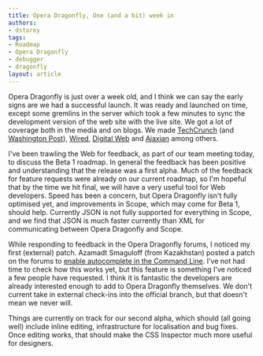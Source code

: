 ```yaml
---
title: Opera Dragonfly, One (and a bit) week in
authors:
- dstorey
tags:
- Roadmap
- Opera Dragonfly
- debugger
- dragonfly
layout: article
---
```

<p>Opera Dragonfly is just over a week old, and I think we can say the early signs are we had a successful launch.  It was ready and launched on time, except some gremlins in the server which took a few minutes to sync the development version of the web site with the live site.  We got a lot of coverage both in the media and on blogs.  We made <a href="http://www.techcrunch.com/2008/05/06/opera-releases-firebug-alternative-dragonfly/">TechCrunch</a> (and <a href="http://www.washingtonpost.com/wp-dyn/content/article/2008/05/06/AR2008050601679.html">Washington Post</a>), <a href="http://blog.wired.com/monkeybites/2008/05/dragonfly-opera.html">Wired</a>, <a href="http://www.digital-web.com/news/2008/05/Opera_Dragonfly">Digital Web</a> and <a href="http://ajaxian.com/archives/opera-dragonfly-new-web-tooling">Ajaxian</a> among others.</p>

<p>I&#39;ve been trawling the Web for feedback, as part of our team meeting today, to discuss the Beta 1 roadmap.  In general the feedback has been positive and understanding that the release was a first alpha.  Much of the feedback for feature requests were already on our current roadmap, so I&#39;m hopeful that by the time we hit final, we will have a very useful tool for Web developers.  Speed has been a concern, but Opera Dragonfly isn&#39;t fully optimised yet, and improvements in Scope, which may come for Beta 1, should help.  Currently JSON is not fully supported for everything in Scope, and we find that JSON is much faster currently than XML for communicating between Opera Dragonfly and Scope.</p>

<p>While responding to feedback in the Opera Dragonfly forums, I noticed my first (external) patch.  Azamadt Smaguloff (from Kazakhstan) posted a patch on the forums to <a href="http://dev.opera.com/forums/topic/232372">enable autocomplete in the Command Line</a>.  I&#39;ve not had time to check how this works yet, but this feature is something I&#39;ve noticed a few people have requested.  I think it is fantastic the developers are already interested enough to add to Opera Dragonfly themselves.  We don&#39;t current take in external check-ins into the official branch, but that doesn&#39;t mean we never will.</p>

<p>Things are currently on track for our second alpha, which should (all going well) include inline editing, infrastructure for localisation and bug fixes.  Once editing works, that should make the CSS Inspector much more useful for designers.</p>  
